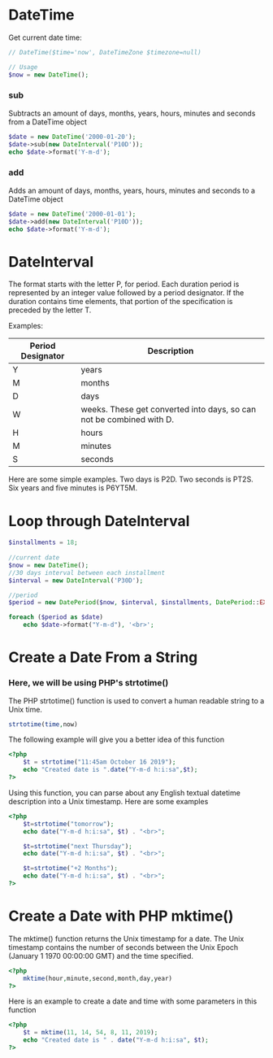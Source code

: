 # DateTime

Get current date time:

```php
// DateTime($time='now', DateTimeZone $timezone=null)

// Usage
$now = new DateTime();
```

### sub
Subtracts an amount of days, months, years, hours, minutes and seconds from a DateTime object

```php
$date = new DateTime('2000-01-20');
$date->sub(new DateInterval('P10D'));
echo $date->format('Y-m-d');
```

### add
Adds an amount of days, months, years, hours, minutes and seconds to a DateTime object

```php
$date = new DateTime('2000-01-01');
$date->add(new DateInterval('P10D'));
echo $date->format('Y-m-d');
```

# DateInterval

The format starts with the letter P, for period. Each duration period is represented by an integer value followed by a period designator. If the duration contains time elements, that portion of the specification is preceded by the letter T.

Examples:

| Period Designator | Description                                                           |
| ----------------- |---------------------------------------------------------------------- |
| Y	                | years                                                                 |
| M	                | months                                                                |
| D	                | days                                                                  |
| W	                | weeks. These get converted into days, so can not be combined with D.  |
| H	                | hours                                                                 |
| M	                | minutes                                                               |
| S	                | seconds                                                               |

Here are some simple examples. Two days is P2D. Two seconds is PT2S. Six years and five minutes is P6YT5M.

# Loop through DateInterval
```php
$installments = 18;
        
//current date
$now = new DateTime();
//30 days interval between each installment
$interval = new DateInterval('P30D');

//period
$period = new DatePeriod($now, $interval, $installments, DatePeriod::EXCLUDE_START_DATE);

foreach ($period as $date)
	echo $date->format("Y-m-d"), '<br>';
```

# Create a Date From a String

### Here, we will be using PHP's strtotime()

The PHP strtotime() function is used to convert a human readable string to a Unix time.

```php
strtotime(time,now)
```

The following example will give you a better idea of this function

```php
<?php
	$t = strtotime("11:45am October 16 2019");
	echo "Created date is ".date("Y-m-d h:i:sa",$t);
?>
```

Using this function, you can parse about any English textual datetime description into a Unix timestamp. Here are some examples

```php
<?php
	$t=strtotime("tomorrow");
	echo date("Y-m-d h:i:sa", $t) . "<br>";

	$t=strtotime("next Thursday");
	echo date("Y-m-d h:i:sa", $t) . "<br>";

	$t=strtotime("+2 Months");
	echo date("Y-m-d h:i:sa", $t) . "<br>";	
?>
```

# Create a Date with PHP mktime()

The mktime() function returns the Unix timestamp for a date. The Unix timestamp contains the number of seconds between the Unix Epoch (January 1 1970 00:00:00 GMT) and the time specified.

```php
<?php
	mktime(hour,minute,second,month,day,year)
?>
```

Here is an example to create a date and time with some parameters in this function

```php
<?php
	$t = mktime(11, 14, 54, 8, 11, 2019);
	echo "Created date is " . date("Y-m-d h:i:sa", $t);
?>
```


